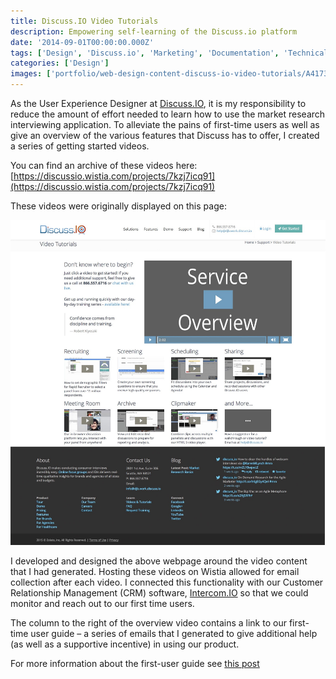 ```yaml
---
title: Discuss.IO Video Tutorials
description: Empowering self-learning of the Discuss.io platform
date: '2014-09-01T00:00:00.000Z'
tags: ['Design', 'Discuss.io', 'Marketing', 'Documentation', 'Technical Communication', 'Video', 'Web', 'Audio/Video Production']
categories: ['Design']
images: ['portfolio/web-design-content-discuss-io-video-tutorials/A417335D1CDCB802A004051F8AF983CB.jpg']
---
```


As the User Experience Designer at [Discuss.IO](https://discuss.io), it is my responsibility to reduce the amount of effort needed to learn how to use the market research interviewing application. To alleviate the pains of first-time users as well as give an overview of the various features that Discuss has to offer, I created a series of getting started videos.

You can find an archive of these videos here: [https://discussio.wistia.com/projects/7kzj7icq91](https://discussio.wistia.com/projects/7kzj7icq91)

These videos were originally displayed on this page:

![IMAGE](A417335D1CDCB802A004051F8AF983CB.jpg)

I developed and designed the above webpage around the video content that I had generated. Hosting these videos on Wistia allowed for email collection after each video. I connected this functionality with our Customer Relationship Management (CRM) software, [Intercom.IO](https://intercom.io) so that we could monitor and reach out to our first time users.

The column to the right of the overview video contains a link to our first-time user guide – a series of emails that I generated to give additional help (as well as a supportive incentive) in using our product.

For more information about the first-user guide see [this post](/portfolio/marketing-emails-discuss-io-first-time-user-guide/)

